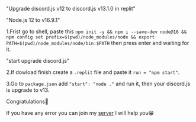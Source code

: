 "Upgrade discord.js v12 to discord.js v13.1.0 in replit"

"Node.js 12 to v16.9.1"

1.Frist go to shell, paste this `npm init -y && npm i --save-dev node@16 && npm config set prefix=$(pwd)/node_modules/node && export PATH=$(pwd)/node_modules/node/bin:$PATH` then press enter and waiting for it.

"start upgrade discord.js"

2.If dowload finish create a `.replit` file and paste it `run = "npm start"`.

3.Go to `package.json` add `"start": "node ."` and run it, then your discord.js is upgrade to v13.

Congratulations🥳

If you have any error you can join my [server](https://discord.gg/CNzNZSbkMa) I will help you😁
